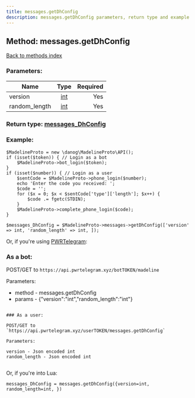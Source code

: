 ```yaml
---
title: messages.getDhConfig
description: messages.getDhConfig parameters, return type and example
---
```

## Method: messages.getDhConfig  
[Back to methods index](index.md)


### Parameters:

| Name     |    Type       | Required |
|----------|:-------------:|---------:|
|version|[int](../types/int.md) | Yes|
|random\_length|[int](../types/int.md) | Yes|


### Return type: [messages\_DhConfig](../types/messages_DhConfig.md)

### Example:


```
$MadelineProto = new \danog\MadelineProto\API();
if (isset($token)) { // Login as a bot
    $MadelineProto->bot_login($token);
}
if (isset($number)) { // Login as a user
    $sentCode = $MadelineProto->phone_login($number);
    echo 'Enter the code you received: ';
    $code = '';
    for ($x = 0; $x < $sentCode['type']['length']; $x++) {
        $code .= fgetc(STDIN);
    }
    $MadelineProto->complete_phone_login($code);
}

$messages_DhConfig = $MadelineProto->messages->getDhConfig(['version' => int, 'random_length' => int, ]);
```

Or, if you're using [PWRTelegram](https://pwrtelegram.xyz):

### As a bot:

POST/GET to `https://api.pwrtelegram.xyz/botTOKEN/madeline`

Parameters:

* method - messages.getDhConfig
* params - {"version":"int","random_length":"int"}

```

### As a user:

POST/GET to `https://api.pwrtelegram.xyz/userTOKEN/messages.getDhConfig`

Parameters:

version - Json encoded int
random_length - Json encoded int


```

Or, if you're into Lua:

```
messages_DhConfig = messages.getDhConfig({version=int, random_length=int, })
```

